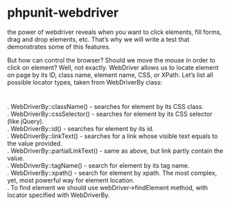 # phpunit-webdriver

the power of webdriver reveals when you want to click elements, fill forms, drag and drop elements, etc. That’s why we will write a test that demonstrates some of this features.

But how can control the browser? Should we move the mouse in order to click on element? Well, not exactly. WebDriver allows us to locate element on page by its ID, class name, element name, CSS, or XPath. Let’s list all possible locator types, taken from WebDriverBy class:
#
. WebDriverBy::className() - searches for element by its CSS class. <br>
. WebDriverBy::cssSelector() - searches for element by its CSS selector (like jQuery).<br>
. WebDriverBy::id() - searches for element by its id.<br>
. WebDriverBy::linkText() - searches for a link whose visible text equals to the value provided.<br>
. WebDriverBy::partialLinkText() - same as above, but link partly contain the value.<br>
. WebDriverBy::tagName() - search for element by its tag name.<br>
. WebDriverBy::xpath() - search for element by xpath. The most complex, yet, most powerful way for element location.<br>
. To find element we should use webDriver->findElement method, with locator specified with  WebDriverBy.<br>
